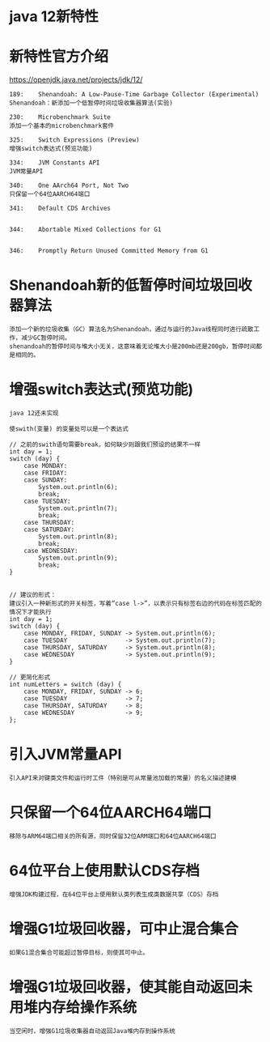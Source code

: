 java 12新特性
==

# 新特性官方介绍
https://openjdk.java.net/projects/jdk/12/


```text
189:	Shenandoah: A Low-Pause-Time Garbage Collector (Experimental)
Shenandoah：新添加一个低暂停时间垃圾收集器算法(实验)

230:	Microbenchmark Suite
添加一个基本的microbenchmark套件

325:	Switch Expressions (Preview)
增强switch表达式(预览功能)

334:	JVM Constants API
JVM常量API

340:	One AArch64 Port, Not Two
只保留一个64位AARCH64端口

341:	Default CDS Archives


344:	Abortable Mixed Collections for G1


346:	Promptly Return Unused Committed Memory from G1

```


# Shenandoah新的低暂停时间垃圾回收器算法
```text
添加一个新的垃圾收集（GC）算法名为Shenandoah，通过与运行的Java线程同时进行疏散工作，减少GC暂停时间。
shenandoah的暂停时间与堆大小无关，这意味着无论堆大小是200mb还是200gb，暂停时间都是相同的。
```

# 增强switch表达式(预览功能)
```text
java 12还未实现
```

```text
使swith(变量) 的变量处可以是一个表达式

// 之前的swith语句需要break，如何缺少则跟我们预设的结果不一样
int day = 1;
switch (day) {
    case MONDAY:
    case FRIDAY:
    case SUNDAY:
        System.out.println(6);
        break;
    case TUESDAY:
        System.out.println(7);
        break;
    case THURSDAY:
    case SATURDAY:
        System.out.println(8);
        break;
    case WEDNESDAY:
        System.out.println(9);
        break;
}


// 建议的形式：
建议引入一种新形式的开关标签，写着“case l->”，以表示只有标签右边的代码在标签匹配的情况下才能执行
int day = 1;
switch (day) {
    case MONDAY, FRIDAY, SUNDAY -> System.out.println(6);
    case TUESDAY                -> System.out.println(7);
    case THURSDAY, SATURDAY     -> System.out.println(8);
    case WEDNESDAY              -> System.out.println(9);
}

// 更简化形式
int numLetters = switch (day) {
    case MONDAY, FRIDAY, SUNDAY -> 6;
    case TUESDAY                -> 7;
    case THURSDAY, SATURDAY     -> 8;
    case WEDNESDAY              -> 9;
};

```

# 引入JVM常量API
```text
引入API来对键类文件和运行时工件（特别是可从常量池加载的常量）的名义描述建模
```

# 只保留一个64位AARCH64端口
```text
移除与ARM64端口相关的所有源，同时保留32位ARM端口和64位AARCH64端口
```

# 64位平台上使用默认CDS存档
```text
增强JDK构建过程，在64位平台上使用默认类列表生成类数据共享（CDS）存档
```

# 增强G1垃圾回收器，可中止混合集合
```text
如果G1混合集合可能超过暂停目标，则使其可中止。
```

# 增强G1垃圾回收器，使其能自动返回未用堆内存给操作系统
```text
当空闲时，增强G1垃圾收集器自动返回Java堆内存到操作系统
```